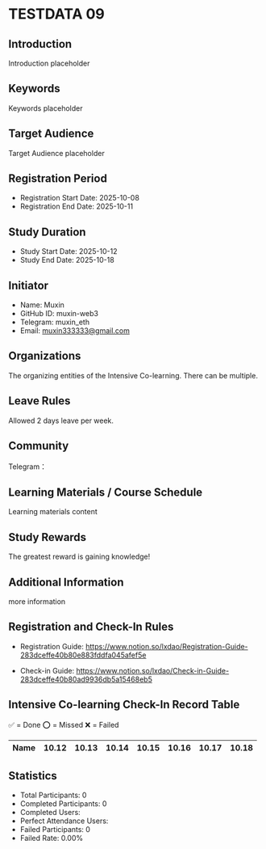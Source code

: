 # TESTDATA 09

## Introduction

Introduction placeholder

## Keywords

Keywords placeholder

## Target Audience

Target Audience placeholder

## Registration Period

- Registration Start Date: 2025-10-08
- Registration End Date: 2025-10-11

## Study Duration

- Study Start Date: 2025-10-12
- Study End Date: 2025-10-18

## Initiator

- Name: Muxin
- GitHub ID: muxin-web3
- Telegram: muxin_eth
- Email: muxin333333@gmail.com

## Organizations

The organizing entities of the Intensive Co-learning. There can be multiple. 

## Leave Rules

Allowed 2 days leave per week.

## Community

Telegram：

## Learning Materials / Course Schedule

Learning materials content

## Study Rewards

The greatest reward is gaining knowledge!

## Additional Information

more information

## Registration and Check-In Rules

- Registration Guide: https://www.notion.so/lxdao/Registration-Guide-283dceffe40b80e883fddfa045afef5e

- Check-in Guide: https://www.notion.so/lxdao/Check-in-Guide-283dceffe40b80ad9936db5a15468eb5

## Intensive Co-learning Check-In Record Table

✅ = Done ⭕️ = Missed ❌ = Failed

<!-- START_COMMIT_TABLE -->
| Name | 10.12 | 10.13 | 10.14 | 10.15 | 10.16 | 10.17 | 10.18 |
| ------------- | ---- | ---- | ---- | ---- | ---- | ---- | ---- |
<!-- END_COMMIT_TABLE -->





<!-- STATISTICALDATA_START -->
## Statistics

- Total Participants: 0
- Completed Participants: 0
- Completed Users: 
- Perfect Attendance Users: 
- Failed Participants: 0
- Failed Rate: 0.00%
<!-- STATISTICALDATA_END -->
